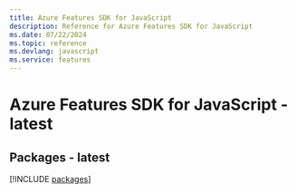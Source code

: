 ```yaml
---
title: Azure Features SDK for JavaScript
description: Reference for Azure Features SDK for JavaScript
ms.date: 07/22/2024
ms.topic: reference
ms.devlang: javascript
ms.service: features
---
```

# Azure Features SDK for JavaScript - latest
## Packages - latest
[!INCLUDE [packages](features-index.md)]